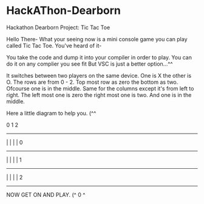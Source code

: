 # HackAThon-Dearborn
Hackathon Dearborn Project: Tic Tac Toe

Hello There-
What your seeing now is a mini console game you can play called Tic Tac Toe.
You've heard of it-

You take the code and dump it into your compiler in order to play. You can do it on any complier you see fit
But VSC is just a better option...^^

It switches between two players on the same device. 
One is X the other is O.
The rows are from 0 - 2. Top most row as zero the bottom as two. Ofcourse one is in the middle.
Same for the columns except it's from left to right. 
The left most one is zero the right most one is two. And one is in the middle. 

Here a little diagram to help you. (^^ 

   0      1      2
_____________________
|     |      |      |   0 
_____________________
|     |      |      |   1
_____________________
|     |      |      |   2 
_____________________

NOW GET ON AND PLAY. (^ 0 ^


